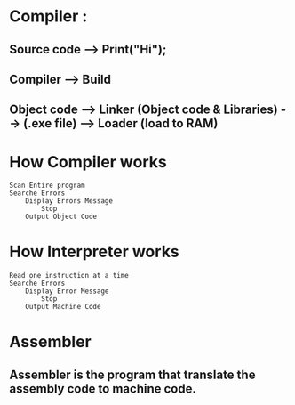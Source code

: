 # Compiler :
## Source code		--> Print("Hi");
## Compiler			--> Build
## Object code		--> Linker (Object code & Libraries) --> (.exe file) --> Loader (load to RAM) 

# How Compiler works
	Scan Entire program
	Searche Errors
		Display Errors Message
			Stop
		Output Object Code

# How Interpreter works
	Read one instruction at a time
	Searche Errors
		Display Error Message
			Stop
		Output Machine Code

# Assembler
## Assembler is the program that translate the assembly code to machine code.

